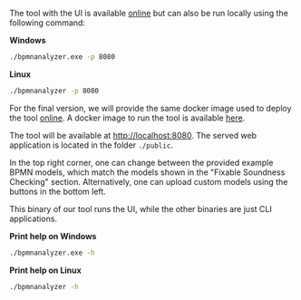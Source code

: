 The tool with the UI is available [online](https://bpm-2024.whitefield-c9fed487.northeurope.azurecontainerapps.io/) but can also be run locally using the following command:

**Windows**
```bash
./bpmnanalyzer.exe -p 8080
```

**Linux**
```bash
./bpmnanalyzer -p 8080
```

For the final version, we will provide the same docker image used to deploy the tool [online](https://bpm-2024.whitefield-c9fed487.northeurope.azurecontainerapps.io/).
A docker image to run the tool is available [here](https://hub.docker.com/TBD).

The tool will be available at [http://localhost:8080](http://localhost:8080).
The served web application is located in the folder `./public`.

In the top right corner, one can change between the provided example BPMN models, which match the models shown in the "Fixable Soundness Checking" section.
Alternatively, one can upload custom models using the buttons in the bottom left.

This binary of our tool runs the UI, while the other binaries are just CLI applications.

**Print help on Windows**
```bash
./bpmnanalyzer.exe -h
```

**Print help on Linux**
```bash
./bpmnanalyzer -h
```